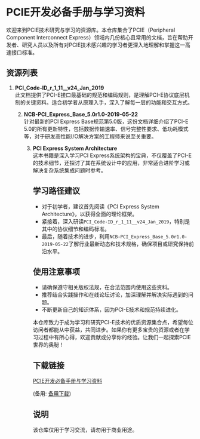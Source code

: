 # PCIE开发必备手册与学习资料

欢迎来到PCIE技术研究与学习的资源库。本仓库集合了PCIE（Peripheral Component Interconnect Express）领域内几份核心且常用的文档，旨在帮助开发者、研究人员以及所有对PCIE技术感兴趣的学习者更深入地理解和掌握这一高速接口标准。

## 资源列表

1. **PCI_Code-ID_r_1_11__v24_Jan_2019**  
   此文档提供了PCI-E接口最基础的规范和编码规则，是理解PCI-E协议底层机制的关键资料。适合初学者从原理入手，深入了解每一层的功能和交互方式。

   2. **NCB-PCI_Express_Base_5.0r1.0-2019-05-22**  
      针对最新的PCI Express Base规范第5.0版，这份文档详细介绍了PCI-E 5.0的所有更新特性，包括数据传输速率、信号完整性要求、低功耗模式等，对于研发高性能I/O解决方案的工程师来说至关重要。

      3. **PCI Express System Architecture**  
         这本书籍是深入学习PCI Express系统架构的宝典，不仅覆盖了PCI-E的技术细节，还探讨了其在系统设计中的应用，非常适合进阶学习或解决复杂系统集成问题时参考。

         ## 学习路径建议

         - 对于初学者，建议首先阅读《PCI Express System Architecture》，以获得全面的理论框架。
         - 紧接着，深入研读`PCI_Code-ID_r_1_11__v24_Jan_2019`，特别是其中的协议细节和编码标准。
         - 最后，随着技术的进步，利用`NCB-PCI_Express_Base_5.0r1.0-2019-05-22`了解行业最新动态和技术规格，确保项目或研究保持前沿水平。

         ## 使用注意事项

         - 请确保遵守相关版权法规，在合法范围内使用这些资料。
         - 推荐结合实践操作和在线论坛讨论，加深理解并解决实际遇到的问题。
         - 不断更新自己的知识体系，因为PCI-E技术和规范持续进化。

         本仓库致力于成为学习和研究PCI-E技术的优质资源集合点，希望每位访问者都能从中获益，共同进步。如果你有更多宝贵的资源或者在学习过程中有所心得，欢迎贡献或分享你的经验。让我们一起探索PCIE世界的奥秘！

         ## 下载链接
         [PCIE开发必备手册与学习资料](https://pan.quark.cn/s/db9dda2c7026) 

         (备用: [备用下载](https://pan.baidu.com/s/1V2EZrvqlAku3zxmo3pqwYA?pwd=mtz4))

         ## 说明

         该仓库仅用于学习交流，请勿用于商业用途。
